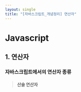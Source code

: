 ```yaml
---
layout: single
title: "[자바스크립트_개념정리] 연산자"
---
```


# Javascript



## 1. 연산자

### 자바스크립트에서의 연산자 종류



> #### 산술 연산자
